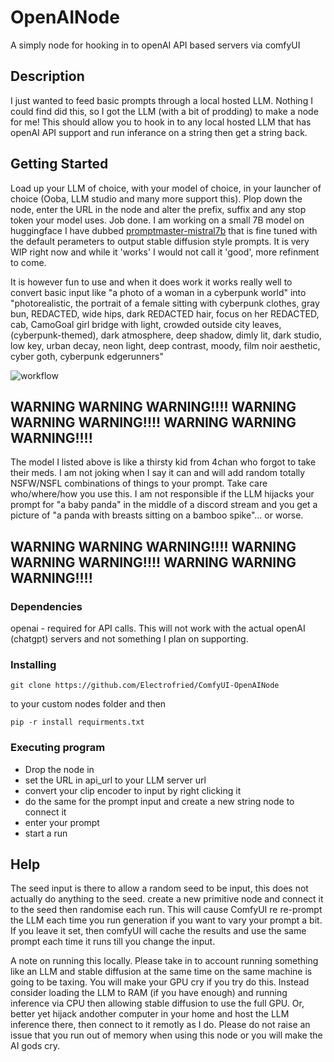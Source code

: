 # OpenAINode

A simply node for hooking in to openAI API based servers via comfyUI

## Description

I just wanted to feed basic prompts through a local hosted LLM. Nothing I could find did this, so I got the LLM (with a bit of prodding) to make a node for me! This should allow you to hook in to any local hosted LLM that has openAI API support and run inferance on a string then get a string back.


## Getting Started

Load up your LLM of choice, with your model of choice, in your launcher of choice (Ooba, LLM studio and many more support this). Plop down the node, enter the URL in the node and alter the prefix, suffix and any stop token your model uses. Job done.
I am working on a small 7B model on huggingface I have dubbed [promptmaster-mistral7b](https://huggingface.co/Electrofried/Promptmaster-mistral-7b) that is fine tuned with the default perameters to output stable diffusion style prompts. It is very WIP right now and while it 'works' I would not call it 'good', more refinment to come. 

It is however fun to use and when it does work it works really well to convert basic input like "a photo of a woman in a cyberpunk world" into "photorealistic, the portrait of a female sitting with cyberpunk clothes, gray bun, REDACTED, wide hips, dark REDACTED hair, focus on her REDACTED, cab, CamoGoal girl bridge with light, crowded outside city leaves, (cyberpunk-themed), dark atmosphere, deep shadow, dimly lit, dark studio, low key, urban decay, neon light, deep contrast, moody, film noir aesthetic, cyber goth, cyberpunk edgerunners"

![workflow](https://github.com/Electrofried/ComfyUI-OpenAINode/assets/27886155/58df1e7b-4259-42f5-815d-df88be812695)


## WARNING WARNING WARNING!!!! WARNING WARNING WARNING!!!!  WARNING WARNING WARNING!!!!

The model I listed above is like a thirsty kid from 4chan who forgot to take their meds. I am not joking when I say it can and will add random totally NSFW/NSFL combinations of things to your prompt. Take care who/where/how you use this. I am not responsible if the LLM hijacks your prompt for "a baby panda" in the middle of a discord stream and you get a picture of "a panda with breasts sitting on a bamboo spike"... or worse.

## WARNING WARNING WARNING!!!! WARNING WARNING WARNING!!!!  WARNING WARNING WARNING!!!!

### Dependencies

openai  -  required for API calls. This will not work with the actual openAI (chatgpt) servers and not something I plan on supporting.

### Installing
```
git clone https://github.com/Electrofried/ComfyUI-OpenAINode
```
to your custom nodes folder and then 
```
pip -r install requirments.txt
```
### Executing program

* Drop the node in
* set the URL in api_url to your LLM server url
* convert your clip encoder to input by right clicking it
* do the same for the prompt input and create a new string node to connect it
* enter your prompt
* start a run


## Help

The seed input is there to allow a random seed to be input, this does not actually do anything to the seed. create a new primitive node and connect it to the seed then randomise each run. This will cause ComfyUI re re-prompt the LLM each time you run generation if you want to vary your prompt a bit. If you leave it set, then comfyUI will cache the results and use the same prompt each time it runs till you change the input.

A note on running this locally. Please take in to account running something like an LLM and stable diffusion at the same time on the same machine is going to be taxing. You will make your GPU cry if you try do this. Instead consider loading the LLM to RAM (if you have enough) and running inference via CPU then allowing stable diffusion to use the full GPU. Or, better yet hijack andother computer in your home and host the LLM inference there, then connect to it remotly as I do. Please do not raise an issue that you run out of memory when using this node or you will make the AI gods cry.
